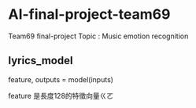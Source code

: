# AI-final-project-team69
Team69 final-project Topic : Music emotion recognition


## lyrics_model
feature, outputs = model(inputs)

feature 是長度128的特徵向量ㄍㄛ